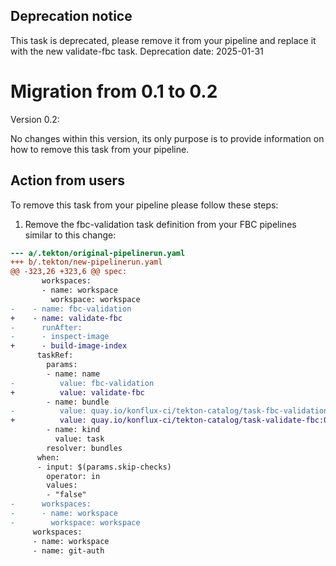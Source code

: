 ## Deprecation notice

This task is deprecated, please remove it from your pipeline and replace it with the new validate-fbc task.
Deprecation date: 2025-01-31

# Migration from 0.1 to 0.2

Version 0.2:

No changes within this version, its only purpose is to provide information on how to remove this task from your pipeline.

## Action from users

To remove this task from your pipeline please follow these steps:

1. Remove the fbc-validation task definition from your FBC pipelines similar to this change:

```diff
--- a/.tekton/original-pipelinerun.yaml
+++ b/.tekton/new-pipelinerun.yaml
@@ -323,26 +323,6 @@ spec:
       workspaces:
       - name: workspace
         workspace: workspace
-    - name: fbc-validation
+    - name: validate-fbc
-      runAfter:
-      - inspect-image
+      - build-image-index
      taskRef:
        params:
        - name: name
-          value: fbc-validation
+          value: validate-fbc
        - name: bundle
-          value: quay.io/konflux-ci/tekton-catalog/task-fbc-validation:0.1
+          value: quay.io/konflux-ci/tekton-catalog/task-validate-fbc:0.1
        - name: kind
          value: task
        resolver: bundles
      when:
      - input: $(params.skip-checks)
        operator: in
        values:
        - "false"
-      workspaces:
-      - name: workspace
-        workspace: workspace
     workspaces:
     - name: workspace
     - name: git-auth
```
